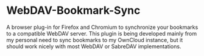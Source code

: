 # WebDAV-Bookmark-Sync
A browser plug-in for Firefox and Chromium to synchronize your bookmarks to a compatible WebDAV server. This plugin is being developed mainly from my personal need to sync bookmarks to my OwnCloud instance, but it should work nicely with most WebDAV or SabreDAV implementations.
